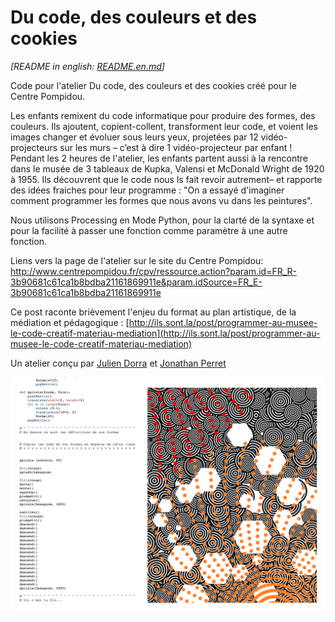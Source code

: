 Du code, des couleurs et des cookies
=====================
*[README in english: [README.en.md](README.en.md)]*

Code pour l'atelier Du code, des couleurs et des cookies créé pour le Centre Pompidou.

Les enfants remixent du code informatique pour produire des formes, des couleurs. Ils ajoutent, copient-collent, transforment leur code, et voient les images changer et évoluer sous leurs yeux, projetées par 12 vidéo-projecteurs sur les murs – c’est à dire 1 vidéo-projecteur par enfant ! Pendant les 2 heures de l'atelier, les enfants partent aussi à la rencontre dans le musée de 3 tableaux de Kupka, Valensi et McDonald Wright de 1920 à 1955. Ils découvrent que le code nous ls fait revoir autrement– et rapporte des idées fraiches pour leur programme : "On a essayé d'imaginer comment programmer les formes que nous avons vu dans les peintures".

Nous utilisons Processing en Mode Python, pour la clarté de la syntaxe et pour la facilité à passer une fonction comme paramètre à une autre fonction.

Liens vers la page de l'atelier sur le site du Centre Pompidou: [http://www.centrepompidou.fr/cpv/ressource.action?param.id=FR_R-3b90681c61ca1b8bdba21161869911e&param.idSource=FR_E-3b90681c61ca1b8bdba21161869911e
](http://www.centrepompidou.fr/cpv/ressource.action?param.id=FR_R-3b90681c61ca1b8bdba21161869911e&param.idSource=FR_E-3b90681c61ca1b8bdba21161869911e
)

Ce post raconte brièvement l'enjeu du format au plan artistique, de la médiation et pédagogique : [http://ils.sont.la/post/programmer-au-musee-le-code-creatif-materiau-mediation](http://ils.sont.la/post/programmer-au-musee-le-code-creatif-materiau-mediation)

Un atelier conçu par [Julien Dorra](http://twitter.com/juliendorra) et [Jonathan Perret](http://twitter.com/jonathanperret)

![image](code-couleurs-cookies.png)
